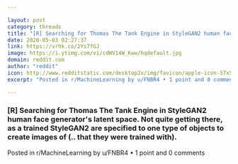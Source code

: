 ```yaml
---

layout: post
category: threads
title: "[R] Searching for Thomas The Tank Engine in StyleGAN2 human face generator's latent space. Not quite getting there, as a trained StyleGAN2 are specified to one type of objects to create images of (.. that they were trained with)."
date: 2020-05-03 02:27:37
link: https://vrhk.co/2Ys7fGJ
image: https://i.ytimg.com/vi/cdWV14W_Kww/hqdefault.jpg
domain: reddit.com
author: "reddit"
icon: http://www.redditstatic.com/desktop2x/img/favicon/apple-icon-57x57.png
excerpt: "Posted in r/MachineLearning by u/FNBR4 • 1 point and 0 comments"

---
```


### [R] Searching for Thomas The Tank Engine in StyleGAN2 human face generator's latent space. Not quite getting there, as a trained StyleGAN2 are specified to one type of objects to create images of (.. that they were trained with).

Posted in r/MachineLearning by u/FNBR4 • 1 point and 0 comments